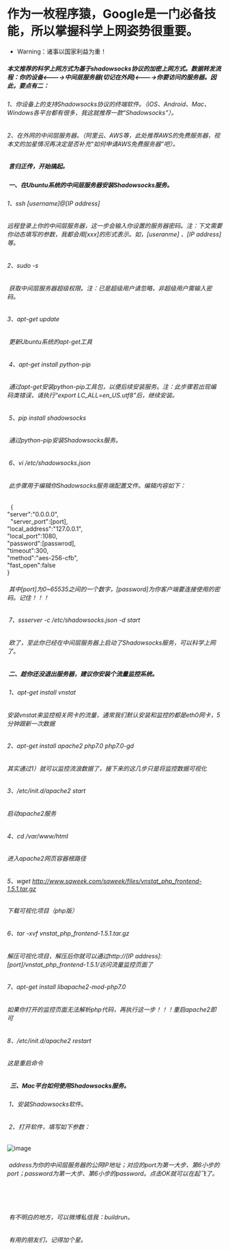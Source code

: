 # 作为一枚程序猿，Google是一门必备技能，所以掌握科学上网姿势很重要。
*  Warning：诸事以国家利益为重！

#####  本文推荐的科学上网方式为基于shadowsocks协议的加密上网方式。数据转发流程：你的设备<---->中间层服务器(切记在外网)<---->你要访问的服务器。因此，要点有二：
######  1、你设备上的支持Shadowsocks协议的终端软件。（iOS、Android、Mac、Windows各平台都有很多，我这就推荐一款“Shadowsocks”）。  
######  2、在外网的中间层服务器。（阿里云、AWS等，此处推荐AWS的免费服务器，视本文的加星情况再决定是否补充“如何申请AWS免费服务器”吧）。

#####  言归正传，开始搞起。
#####  一、在Ubuntu系统的中间层服务器安装Shadowsocks服务。
######  1、ssh [username]@[IP address]                  
######  远程登录上你的中间层服务器，这一步会输入你设置的服务器密码。注：下文需要你动态填写的参数，我都会用[xxx]的形式表示。如，[useranme] 、[IP address]等。
######  2、sudo -s
######  获取中间层服务器超级权限。注：已是超级用户请忽略，非超级用户需输入密码。
######  3、apt-get update 
######  更新Ubuntu系统的apt-get工具
######  4、apt-get install python-pip
######  通过apt-get安装python-pip工具包，以便后续安装服务。注：此步骤若出现编码类错误，请执行“export LC_ALL=en_US.utf8”后，继续安装。
######  5、pip install shadowsocks
######  通过python-pip安装Shadowsocks服务。
######  6、vi /etc/shadowsocks.json
######  此步骤用于编辑你Shadowsocks服务端配置文件。编辑内容如下：
    {    
      "server":"0.0.0.0",    
      "server_port":[port],    
      "local_address":"127.0.0.1",    
      "local_port":1080,    
      "password":[passwrod],    
      "timeout":300,    
      "method":"aes-256-cfb",    
      "fast_open":false    
    }
######  其中[port]为0~65535之间的一个数字，[password]为你客户端要连接使用的密码。记住！！！
######  7、ssserver -c /etc/shadowsocks.json -d start
######  欧了，至此你已经在中间层服务器上启动了Shadowsocks服务，可以科学上网了。
#####   二、趁你还没退出服务器，建议你安装个流量监控系统。
######  1、apt-get install vnstat
######  安装vnstat来监控相关网卡的流量，通常我们默认安装和监控的都是eth0网卡，5分钟跟新一次数据
######  2、apt-get install apache2 php7.0 php7.0-gd
######  其实通过1）就可以监控流浪数据了，接下来的这几步只是将监控数据可视化
######  3、/etc/init.d/apache2 start
######  启动apache2服务
######  4、cd /var/www/html
######  进入apache2网页容器根路径
######  5、wget http://www.sqweek.com/sqweek/files/vnstat_php_frontend-1.5.1.tar.gz
######  下载可视化项目（php版）
######  6、tar -xvf vnstat_php_frontend-1.5.1.tar.gz 
######  解压可视化项目，解压后你就可以通过http://[IP address]:[port]/vnstat_php_frontend-1.5.1/访问流量监控页面了
######  7、apt-get install libapache2-mod-php7.0
######  如果你打开的监控页面无法解析php代码，再执行这一步！！！重启apache2即可
######  8、/etc/init.d/apache2 restart
######  这是重启命令
#####   三、Mac平台如何使用Shadowsocks服务。
######  1、安装Shadowsocks软件。
######  2、打开软件，填写如下参数：
![image](https://raw.githubusercontent.com/jacycode/Free-VPN-Shadowsocks-/master/mac.png)
######  address为你的中间层服务器的公网IP地址；对应的port为第一大步、第6小步的port；password为第一大步、第6小步的password。点击OK就可以在起飞了。
######  
######  
######  
######  
######  
######  
######  
######  
######  有不明白的地方，可以微博私信我：buildrun。
######  有用的朋友们，记得加个星。

